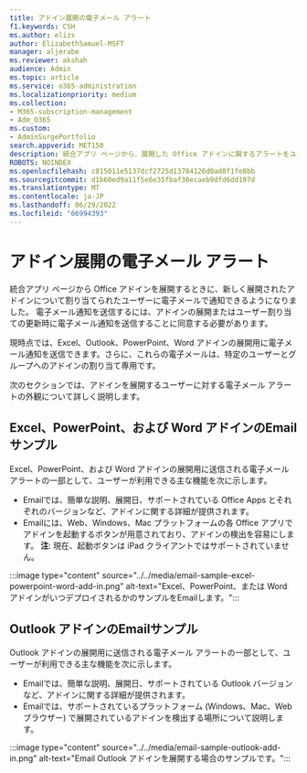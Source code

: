 ```yaml
---
title: アドイン展開の電子メール アラート
f1.keywords: CSH
ms.author: elizs
author: ElizabethSamuel-MSFT
manager: aljerabe
ms.reviewer: akshah
audience: Admin
ms.topic: article
ms.service: o365-administration
ms.localizationpriority: medium
ms.collection:
- M365-subscription-management
- Adm_O365
ms.custom:
- AdminSurgePortfolio
search.appverid: MET150
description: 統合アプリ ページから、展開した Office アドインに関するアラートをユーザーに通知する電子メールを送信します。
ROBOTS: NOINDEX
ms.openlocfilehash: c815011e5137dcf2725d13784126d0ad8f1fe8bb
ms.sourcegitcommit: d1b60ed9a11f5e6e35fbaf30ecaeb9dfd6dd197d
ms.translationtype: MT
ms.contentlocale: ja-JP
ms.lasthandoff: 06/29/2022
ms.locfileid: "66994393"
---
```

# <a name="add-in-deployment-email-alerts"></a>アドイン展開の電子メール アラート

統合アプリ ページから Office アドインを展開するときに、新しく展開されたアドインについて割り当てられたユーザーに電子メールで通知できるようになりました。 電子メール通知を送信するには、アドインの展開またはユーザー割り当ての更新時に電子メール通知を送信することに同意する必要があります。

現時点では、Excel、Outlook、PowerPoint、Word アドインの展開用に電子メール通知を送信できます。さらに、これらの電子メールは、特定のユーザーとグループへのアドインの割り当て専用です。

次のセクションでは、アドインを展開するユーザーに対する電子メール アラートの外観について詳しく説明します。

## <a name="email-sample-for-excel-powerpoint-and-word-add-ins"></a>Excel、PowerPoint、および Word アドインのEmailサンプル

Excel、PowerPoint、および Word アドインの展開用に送信される電子メール アラートの一部として、ユーザーが利用できる主な機能を次に示します。

- Emailでは、簡単な説明、展開日、サポートされている Office Apps とそれぞれのバージョンなど、アドインに関する詳細が提供されます。
- Emailには、Web、Windows、Mac プラットフォームの各 Office アプリでアドインを起動するボタンが用意されており、アドインの検出を容易にします。 **注**: 現在、起動ボタンは iPad クライアントではサポートされていません。

:::image type="content" source="../../media/email-sample-excel-powerpoint-word-add-in.png" alt-text="Excel、PowerPoint、または Word アドインがいつデプロイされるかのサンプルをEmailします。":::

## <a name="email-sample-for-outlook-add-ins"></a>Outlook アドインのEmailサンプル

Outlook アドインの展開用に送信される電子メール アラートの一部として、ユーザーが利用できる主な機能を次に示します。

- Emailでは、簡単な説明、展開日、サポートされている Outlook バージョンなど、アドインに関する詳細が提供されます。
- Emailでは、サポートされているプラットフォーム (Windows、Mac、Web ブラウザー) で展開されているアドインを検出する場所について説明します。

:::image type="content" source="../../media/email-sample-outlook-add-in.png" alt-text="Email Outlook アドインを展開する場合のサンプルです。":::
